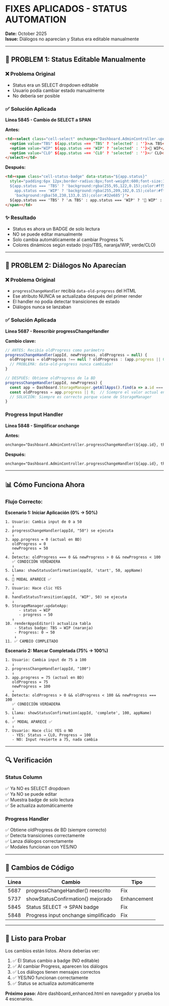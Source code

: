 # FIXES APLICADOS - STATUS AUTOMATION

**Date:** October 2025  
**Issue:** Diálogos no aparecían y Status era editable manualmente

---

## 🔧 PROBLEM 1: Status Editable Manualmente

### ❌ Problema Original
- Status era un SELECT dropdown editable
- Usuario podía cambiar estado manualmente
- No debería ser posible

### ✅ Solución Aplicada
**Línea 5845 - Cambio de SELECT a SPAN**

**Antes:**
```html
<td><select class="cell-select" onchange="Dashboard.AdminController.updateApp(${app.id}, {status: this.value})">
  <option value="TBS" ${app.status === 'TBS' ? 'selected' : ''}>🔜 TBS</option>
  <option value="WIP" ${app.status === 'WIP' ? 'selected' : ''}>🚧 WIP</option>
  <option value="CLO" ${app.status === 'CLO' ? 'selected' : ''}>✅ CLO</option>
</select></td>
```

**Después:**
```html
<td><span class="cell-status-badge" data-status="${app.status}" 
  style="padding:6px 12px;border-radius:8px;font-weight:600;font-size:14px;display:inline-block;
  ${app.status === 'TBS' ? 'background:rgba(255,95,122,0.15);color:#ff5f7a' : 
    app.status === 'WIP' ? 'background:rgba(255,209,102,0.15);color:#ffd166' : 
    'background:rgba(50,230,133,0.15);color:#32e685'}">
  ${app.status === 'TBS' ? '🔜 TBS' : app.status === 'WIP' ? '🚧 WIP' : '✅ CLO'}
</span></td>
```

### ✨ Resultado
- Status es ahora un BADGE de solo lectura
- NO se puede editar manualmente
- Solo cambia automáticamente al cambiar Progress %
- Colores dinámicos según estado (rojo/TBS, naranja/WIP, verde/CLO)

---

## 🔧 PROBLEM 2: Diálogos No Aparecían

### ❌ Problema Original
- `progressChangeHandler` recibía `data-old-progress` del HTML
- Ese atributo NUNCA se actualizaba después del primer render
- El handler no podía detectar transiciones de estado
- Diálogos nunca se lanzaban

### ✅ Solución Aplicada
**Línea 5687 - Reescribir progressChangeHandler**

**Cambio clave:**
```javascript
// ANTES: Recibía oldProgress como parámetro
progressChangeHandler(appId, newProgress, oldProgress = null) {
  oldProgress = oldProgress !== null ? oldProgress : (app.progress || 0);
  // PROBLEMA: data-old-progress nunca cambiaba!
}

// DESPUÉS: Obtiene oldProgress de la BD
progressChangeHandler(appId, newProgress) {
  const app = Dashboard.StorageManager.getAllApps().find(a => a.id === appId);
  const oldProgress = app.progress || 0;  // Siempre el valor actual en BD
  // SOLUCIÓN: Siempre es correcto porque viene de StorageManager
}
```

### Progress Input Handler
**Línea 5848 - Simplificar onchange**

**Antes:**
```html
onchange="Dashboard.AdminController.progressChangeHandler(${app.id}, this.value, this.getAttribute('data-old-progress'))"
```

**Después:**
```html
onchange="Dashboard.AdminController.progressChangeHandler(${app.id}, this.value)"
```

---

## 📊 Cómo Funciona Ahora

### Flujo Correcto:

**Escenario 1: Iniciar Aplicación (0% → 50%)**

```
1. Usuario: Cambia input de 0 a 50
   ↓
2. progressChangeHandler(appId, "50") se ejecuta
   ↓
3. app.progress = 0 (actual en BD)
   oldProgress = 0
   newProgress = 50
   ↓
4. Detecta: oldProgress === 0 && newProgress > 0 && newProgress < 100
   ✅ CONDICIÓN VERDADERA
   ↓
5. Llama: showStatusConfirmation(appId, 'start', 50, appName)
   ↓
6. 🚀 MODAL APARECE ✅
   ↓
7. Usuario: Hace clic YES
   ↓
8. handleStatusTransition(appId, 'WIP', 50) se ejecuta
   ↓
9. StorageManager.updateApp:
      - status → WIP
      - progress → 50
   ↓
10. renderAppsEditor() actualiza tabla
    - Status badge: TBS → WIP (naranja)
    - Progress: 0 → 50
    ↓
11. ✅ CAMBIO COMPLETADO
```

**Escenario 2: Marcar Completada (75% → 100%)**

```
1. Usuario: Cambia input de 75 a 100
   ↓
2. progressChangeHandler(appId, "100")
   ↓
3. app.progress = 75 (actual en BD)
   oldProgress = 75
   newProgress = 100
   ↓
4. Detecta: oldProgress > 0 && oldProgress < 100 && newProgress === 100
   ✅ CONDICIÓN VERDADERA
   ↓
5. Llama: showStatusConfirmation(appId, 'complete', 100, appName)
   ↓
6. ✅ MODAL APARECE ✅
   ↓
7. Usuario: Hace clic YES o NO
   - YES: Status → CLO, Progress → 100
   - NO: Input revierte a 75, nada cambia
```

---

## 🔍 Verificación

### Status Column
✅ Ya NO es SELECT dropdown  
✅ Ya NO se puede editar  
✅ Muestra badge de solo lectura  
✅ Se actualiza automáticamente  

### Progress Handler
✅ Obtiene oldProgress de BD (siempre correcto)  
✅ Detecta transiciones correctamente  
✅ Lanza diálogos correctamente  
✅ Modales funcionan con YES/NO  

---

## 📝 Cambios de Código

| Línea | Cambio | Tipo |
|-------|--------|------|
| 5687 | progressChangeHandler() reescrito | Fix |
| 5737 | showStatusConfirmation() mejorado | Enhancement |
| 5845 | Status SELECT → SPAN badge | Fix |
| 5848 | Progress input onchange simplificado | Fix |

---

## 🚀 Listo para Probar

Los cambios están listos. Ahora deberías ver:

1. ✅ El Status cambio a badge (NO editable)
2. ✅ Al cambiar Progress, aparecen los diálogos
3. ✅ Los diálogos tienen mensajes correctos
4. ✅ YES/NO funcionan correctamente
5. ✅ Status se actualiza automáticamente

**Próximo paso:** Abre dashboard_enhanced.html en navegador y prueba los 4 escenarios.
